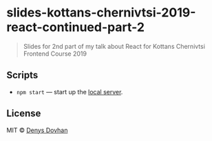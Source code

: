 # slides-kottans-chernivtsi-2019-react-continued-part-2

> Slides for 2nd part of my talk about React for Kottans Chernivtsi Frontend Course 2019

## Scripts

- `npm start` — start up the [local server](http://localhost:3000).

## License

MIT © [Denys Dovhan](http://denysdovhan.com)

